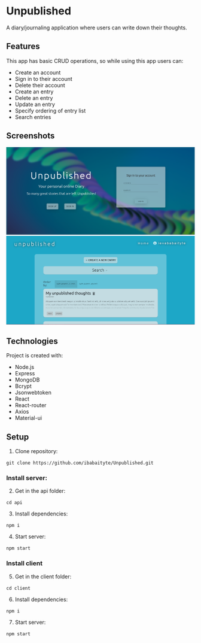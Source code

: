# Unpublished
A diary/journaling application where users can write down their thoughts.

## Features
This app has basic CRUD operations, so while using this app users can:
* Create an account
* Sign in to their account
* Delete their account
* Create an entry
* Delete an entry
* Update an entry
* Specify ordering of entry list
* Search entries

## Screenshots
![img.png](img.png)
![img_1.png](img_1.png)

## Technologies
Project is created with:
* Node.js
* Express
* MongoDB
* Bcrypt
* Jsonwebtoken
* React
* React-router
* Axios
* Material-ui

## Setup
1. Clone repository:
```
git clone https://github.com/ibabaityte/Unpublished.git
```
### Install server:
2. Get in the api folder:
```
cd api
```
3. Install dependencies:
```
npm i
```
4. Start server:
```
npm start
```

### Install client
5. Get in the client folder:
```
cd client
```
6. Install dependencies:
```
npm i
```
7. Start server:
```
npm start
```
